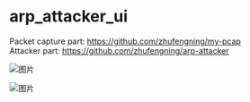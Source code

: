 # arp_attacker_ui
Packet capture part: <https://github.com/zhufengning/my-pcap>  
Attacker part: <https://github.com/zhufengning/arp-attacker>  

![图片](https://github.com/zhufengning/arp_attacker_ui/assets/22849152/51d9377f-eb10-4854-b42f-ab7c0089f829)

![图片](https://github.com/zhufengning/arp_attacker_ui/assets/22849152/bd41d63b-24f8-4d73-af06-40dd2b1bb5db)


